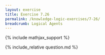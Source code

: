 ```yaml
---
layout: exercise
title: Exercise 7.26
permalink: /knowledge-logic-exercises/7-26/
breadcrumb: Logical Agents
---
```


{% include mathjax_support %}

<div><i class="arrow-up loader" data-chapter="knowledge-logic-exercises" data-exercise="ex_26" data-rating="0"></i></div>
{% include_relative question.md %}
